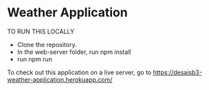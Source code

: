 # Weather Application

TO RUN THIS LOCALLY
  -  Clone the repository.
  -  In the web-server folder, run npm install
  -  run npm run 


To check out this application on a live server, go to https://desaisb3-weather-application.herokuapp.com/
